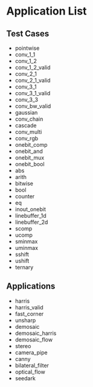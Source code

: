 # Application List

## Test Cases
- pointwise
- conv_1_1
- conv_1_2
- conv_1_2_valid
- conv_2_1
- conv_2_1_valid
- conv_3_1
- conv_3_1_valid
- conv_3_3
- conv_bw_valid
- gaussian
- conv_chain
- cascade
- conv_multi
- conv_rgb
- onebit_comp
- onebit_and
- onebit_mux
- onebit_bool
- abs
- arith
- bitwise
- bool
- counter
- eq
- inout_onebit
- linebuffer_1d
- linebuffer_2d
- scomp
- ucomp
- sminmax
- uminmax
- sshift
- ushift
- ternary

## Applications
- harris
- harris_valid
- fast_corner
- unsharp
- demosaic
- demosaic_harris
- demosaic_flow
- stereo
- camera_pipe
- canny
- bilateral_filter
- optical_flow
- seedark